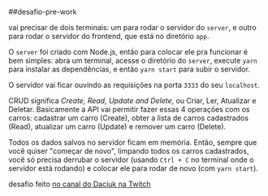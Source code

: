 ##desafio-pre-work

vai precisar de dois terminais: um para rodar o servidor do `server`,
e outro para rodar o servidor do frontend, que está no diretório `app`.

O `server` foi criado com Node.js, então para colocar ele pra funcionar é bem simples:
abra um terminal, acesse o diretório do `server`, execute `yarn` para instalar as
dependências, e então `yarn start` para subir o servidor.

O servidor vai ficar ouvindo as requisições na porta `3333` do seu `localhost`.

CRUD significa _Create, Read, Update and Delete_,
ou Criar, Ler, Atualizar e Deletar. Basicamente a API vai permitir fazer
essas 4 operações com os carros: cadastrar um carro (Create), obter a lista de
carros cadastrados (Read), atualizar um carro (Update) e remover um carro (Delete).

Todos os dados salvos no servidor ficam em memória. Então, sempre que você quiser
"começar de novo", limpando todos os carros cadastrados, você só precisa derrubar
o servidor (usando `Ctrl + C` no terminal onde o servidor está rodando) e colocar
ele para rodar de novo (com `yarn start`).

desafio feito [no canal do Daciuk na Twitch](https://twitch.tv/fdaciuk)
